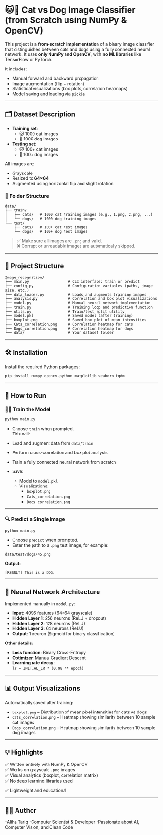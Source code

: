 
# 🐱🐶 Cat vs Dog Image Classifier (from Scratch using NumPy & OpenCV)

This project is a **from-scratch implementation** of a binary image classifier that distinguishes between cats and dogs using a fully connected neural network. It uses **only NumPy and OpenCV**, with **no ML libraries** like TensorFlow or PyTorch.

It includes:
- Manual forward and backward propagation  
- Image augmentation (flip + rotation)  
- Statistical visualizations (box plots, correlation heatmaps)  
- Model saving and loading via `pickle`

---

## 🗂 Dataset Description

- **Training set**:
  - 🐱 1000 cat images
  - 🐶 1000 dog images
- **Testing set**:
  - 🐱 100+ cat images
  - 🐶 100+ dog images

All images are:
- Grayscale
- Resized to **64×64**
- Augmented using horizontal flip and slight rotation

### 📁 Folder Structure

```
data/
├── train/
│   ├── cats/   # 1000 cat training images (e.g., 1.png, 2.png, ...)
│   └── dogs/   # 1000 dog training images
└── test/
    ├── cats/   # 100+ cat test images
    └── dogs/   # 100+ dog test images
```

> ✅ Make sure all images are `.png` and valid.  
> ❌ Corrupt or unreadable images are automatically skipped.

---

## 📁 Project Structure

```
Image_recognition/
├── main.py                  # CLI interface: train or predict
├── config.py                # Configuration variables (paths, image size, etc.)
├── data_loader.py           # Loads and augments training images
├── analysis.py              # Correlation and box plot visualizations
├── model.py                 # Manual neural network implementation
├── train.py                 # Training loop and prediction function
├── utils.py                 # Train/test split utility
├── model.pkl                # Saved model (after training)
├── boxplot.png              # Saved box plot of mean intensities
├── Cats_correlation.png     # Correlation heatmap for cats
├── Dogs_correlation.png     # Correlation heatmap for dogs
└── data/                    # Your dataset folder
```

---

## 🛠 Installation

Install the required Python packages:

```bash
pip install numpy opencv-python matplotlib seaborn tqdm
```

---

## 🚀 How to Run

### 🏋️‍♀️ Train the Model

```bash
python main.py
```

- Choose `train` when prompted.  
This will:

- Load and augment data from `data/train`
- Perform cross-correlation and box plot analysis
- Train a fully connected neural network from scratch  
- Save:
  - Model to `model.pkl`
  - Visualizations:
    - `boxplot.png`
    - `Cats_correlation.png`
    - `Dogs_correlation.png`

---

### 🔍 Predict a Single Image

```bash
python main.py
```

- Choose `predict` when prompted.
- Enter the path to a `.png` test image, for example:

```bash
data/test/dogs/45.png
```

**Output:**

```
[RESULT] This is a DOG.
```

---

## 🧠 Neural Network Architecture

Implemented manually in `model.py`:

- **Input**: 4096 features (64×64 grayscale)
- **Hidden Layer 1**: 256 neurons (ReLU + dropout)
- **Hidden Layer 2**: 128 neurons (ReLU)
- **Hidden Layer 3**: 64 neurons (ReLU)
- **Output**: 1 neuron (Sigmoid for binary classification)

**Other details:**
- **Loss function**: Binary Cross-Entropy
- **Optimizer**: Manual Gradient Descent
- **Learning rate decay**:  
  `lr = INITIAL_LR * (0.98 ** epoch)`

---

## 📊 Output Visualizations

Automatically saved after training:

- `boxplot.png` – Distribution of mean pixel intensities for cats vs dogs
- `Cats_correlation.png` – Heatmap showing similarity between 10 sample cat images
- `Dogs_correlation.png` – Heatmap showing similarity between 10 sample dog images

---

## 💡 Highlights

✅ Written entirely with NumPy & OpenCV  
✅ Works on grayscale `.png` images  
✅ Visual analytics (boxplot, correlation matrix)  
✅ No deep learning libraries used  


✅ Lightweight and educational

---
## 👩‍💻 Author
-Aliha Tariq
-Computer Scientist & Developer
-Passionate about AI, Computer Vision, and Clean Code
